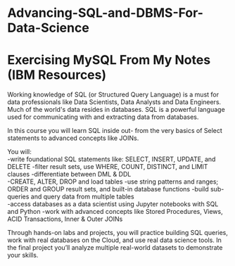 # Advancing-SQL-and-DBMS-For-Data-Science
# Exercising MySQL From My Notes (IBM Resources)

Working knowledge of SQL (or Structured Query Language) is a must for data professionals like Data Scientists, Data Analysts and Data Engineers. Much of the world's data resides in databases. SQL is a powerful language used for communicating with and extracting data from databases.  

In this course you will learn SQL inside out- from the very basics of Select statements to advanced concepts like JOINs.  

You will:  
-write foundational SQL statements like: SELECT, INSERT, UPDATE, and DELETE 
-filter result sets, use WHERE, COUNT, DISTINCT, and LIMIT clauses 
-differentiate between DML & DDL  
-CREATE, ALTER, DROP and load tables 
-use string patterns and ranges; ORDER and GROUP result sets, and built-in database functions 
-build sub-queries and query data from multiple tables  
-access databases as a data scientist using Jupyter notebooks with SQL and Python 
-work with advanced concepts like Stored Procedures, Views, ACID Transactions, Inner & Outer JOINs 

Through hands-on labs and projects, you will practice building SQL queries, work with real databases on the Cloud, and use real data science tools. In the final project you’ll analyze multiple real-world datasets to demonstrate your skills.
